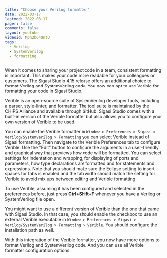```yaml
---
title: "Choose your Verilog formatter"
date: 2022-03-17
lastmod: 2022-03-17
pager: false
comments: false
layout: youtube
videoid: Mph2b64QntU
tags:
  - Verilog
  - SystemVerilog
  - formatting
---
```


When it comes to sharing your project code in a team, consistent formatting is important. This makes your code more readable for your colleagues or customers. The Sigasi Studio 4.15 release offers an additional choice to format Verilog and SystemVerilog code. You now can opt to use Verible for formatting your code in Sigasi Studio.

Verible is an open-source suite of SystemVerilog developer tools, including a parser, style-linter, and formatter. The tool suite is maintained by the CHIPS Alliance and available through GitHub. Sigasi Studio comes with a built-in version of the Verible formatter but also allows you to configure your own version of Verible to be used.

You can enable the Verible formatter in `Window > Preferences > Sigasi > Verilog/SystemVerilog > Formatting` you can select Verible instead of Sigasi formatting. Then navigate to the Verible Preferences tab to configure Verible. Use the "Edit" button to configure the arguments in a user-friendly and graphical way that previews how code will be formatted.
You can select settings for indentation and wrapping, for displaying of ports and parameters, how type declarations are formatted and for statements and expressions. Note that you should make sure the Eclipse setting to insert spaces for tabs is enabled and the tab width should match the setting for Verible to avoid mix ups between editing and Verible formatting.

To use Verible, assuming it has been configured and selected in the preferences before, just press **Ctrl+Shift+F** whenever you have a Verilog or SystemVerilog file open.

You might want to use a different version of Verible than the one that came with Sigasi Studio. In that case, you should enable the checkbox to use an external Verible executable in `Window > Preferences > Sigasi > Verilog/SystemVerilog > Formatting > Verible`. You should configure the installation path as well.

With this integration of the Verible formatter, you now have more options to format Verilog and SystemVerilog code. And you can use all Verible formatter configuration options.
